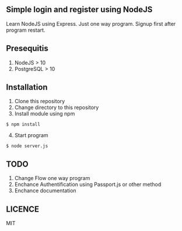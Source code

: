 
## Simple login and register using NodeJS

Learn NodeJS using Express. Just one way program. Signup first after program restart.

## Presequitis

1. NodeJS > 10
2. PostgreSQL > 10

## Installation

1. Clone this repository
2. Change directory to this repository
3. Install module using npm
```shell
$ npm install
```
4. Start program
```shell
$ node server.js
```
## TODO
1. Change Flow one way program
2. Enchance Authentification using Passport.js or other method
3. Enchance documentation

## LICENCE
MIT
